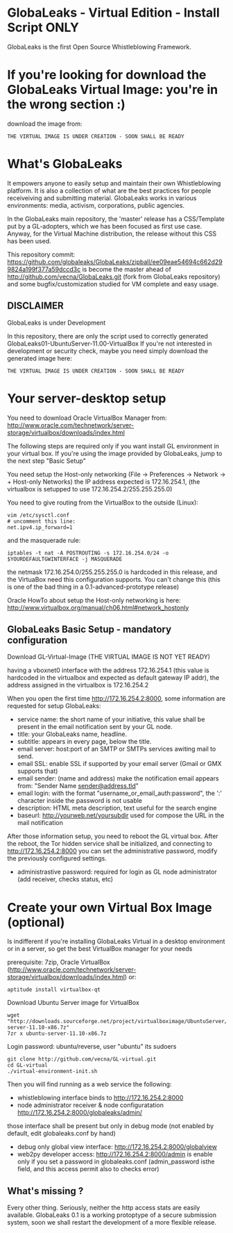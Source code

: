 GlobaLeaks - Virtual Edition - Install Script ONLY
==================================================

GlobaLeaks is the first Open Source Whistleblowing Framework.

If you're looking for download the GlobaLeaks Virtual Image: you're in the wrong section :)
===========================================================================================

download the image from:

	THE VIRTUAL IMAGE IS UNDER CREATION - SOON SHALL BE READY


What's GlobaLeaks
=================

It empowers anyone to easily setup and maintain their own Whistleblowing platform. It is also a collection of what are the best practices for people receiveiving and submitting material. GlobaLeaks works in various environments: media, activism, corporations, public agencies. 

In the GlobaLeaks main repository, the 'master' release has a CSS/Template put by a GL-adopters, which we has been focused as first use case. Anyway, for the Virtual Machine distribution, the release without this CSS has been used.

This repository commit: https://github.com/globaleaks/GlobaLeaks/zipball/ee09eae54694c662d299824a199f377a59dccd3c is become the master ahead of 
http://github.com/vecna/GlobaLeaks.git (fork from GlobaLeaks repository) and some bugfix/customization studied for VM complete and easy usage.

## DISCLAIMER
GlobaLeaks is under Development

In this repository, there are only the script used to correctly generated GlobaLeaks01-UbuntuServer-11.00-VirtualBox
If you're not interested in development or security check, maybe you need simply download the generated image here:

	THE VIRTUAL IMAGE IS UNDER CREATION - SOON SHALL BE READY

Your server-desktop setup
=========================

You need to download Oracle VirtualBox Manager from:
http://www.oracle.com/technetwork/server-storage/virtualbox/downloads/index.html

The following steps are required only if you want install GL environment in your virtual box. If you're using the image provided by GlobaLeaks, jump to the next step "Basic Setup"

You need setup the Host-only networking (File -> Preferences -> Network -> + Host-only Networks) the IP address expected is 172.16.254.1, (the virtualbox is setupped to use 172.16.254.2/255.255.255.0)

You need to give routing from the VirtualBox to the outside (Linux):

	vim /etc/sysctl.conf
	# uncomment this line:
	net.ipv4.ip_forward=1

and the masquerade rule:

	iptables -t nat -A POSTROUTING -s 172.16.254.0/24 -o $YOURDEFAULTGWINTERFACE -j MASQUERADE

the netmask 172.16.254.0/255.255.255.0 is hardcoded in this release, and the VirtuaBox need this configuration supports. You can't change this (this is one of the bad thing in a 0.1-advanced-prototype release)

Oracle HowTo about setup the Host-only networking is here: http://www.virtualbox.org/manual/ch06.html#network_hostonly

GlobaLeaks Basic Setup - mandatory configuration
------------------------------------------------

Download GL-Virtual-Image (THE VIRTUAL IMAGE IS NOT YET READY)

having a vboxnet0 interface with the address 172.16.254.1 (this value is hardcoded in the virtualbox
and expected as default gateway IP addr), the address assigned in the virtualbox is 172.16.254.2

When you open the first time http://172.16.254.2:8000, some information are requested for setup GlobaLeaks:

*  service name: the short name of your initiative, this value shall be present in the email notification sent by your GL node.
*  title: your GlobaLeaks name, headline.
*  subtitle: appears in every page, below the title.
*  email server: host:port of an SMTP or SMTPs services awiting mail to send. 
*  email SSL: enable SSL if supported by your email server (Gmail or GMX supports that)
*  email sender: (name and address) make the notification email appears from: "Sender Name <sender@address.tld>"
*  email login: with the format "username_or_email_auth:password", the ':' character inside the password is not usable
*  description: HTML meta description, text useful for the search engine 
*  baseurl: http://yourweb.net/yoursubdir used for compose the URL in the mail notification

After those information setup, you need to reboot the GL virtual box. After the reboot, the Tor hidden service shall be initialized, and connecting to http://172.16.254.2:8000 you can set the administrative password, modify the previously configured settings.

*  administrastive password: required for login as GL node administrator (add receiver, checks status, etc)

Create your own Virtual Box Image (optional)
============================================

Is indifferent if you're installing GlobaLeaks Virtual in a desktop environment or in a server, so get the best VirtualBox manager for your needs

prerequisite: 7zip, Oracle VirtualBox (http://www.oracle.com/technetwork/server-storage/virtualbox/downloads/index.html) or:

	aptitude install virtualbox-qt

Download Ubuntu Server image for VirtualBox

	wget "http://downloads.sourceforge.net/project/virtualboximage/UbuntuServer/11.10/ubuntu-server-11.10-x86.7z"
	7zr x ubuntu-server-11.10-x86.7z

Login password: ubuntu/reverse, user "ubuntu" its sudoers

	git clone http://github.com/vecna/GL-virtual.git
	cd GL-virtual
	./virtual-environment-init.sh

Then you will find running as a web service the following:

*  whistleblowing interface binds to http://172.16.254.2:8000
*  node administrator receiver & node configuratation http://172.16.254.2:8000/globaleaks/admin/

those interface shall be present but only in debug mode (not enabled by default, edit globaleaks.conf by hand)

*  debug only global view interface: http://172.16.254.2:8000/globalview
*  web2py developer access: http://172.16.254.2:8000/admin is enable only if you set a password in globaleaks.conf (admin_password isthe field, and this access permit also to checks error)

What's missing ? 
----------------

Every other thing. Seriously, neither the http access stats are easily available. GlobaLeaks 0.1 is a working protoptype of a secure submission system, soon we shall restart the development of a more flexible release.
